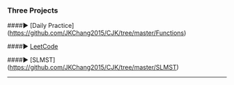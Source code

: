 ### Three Projects

####:arrow_forward:    [Daily Practice] (https://github.com/JKChang2015/CJK/tree/master/Functions)
  
####:arrow_forward:    [LeetCode](https://github.com/JKChang2015/CJK/tree/master/LeetCode)

####:arrow_forward:    [SLMST] (https://github.com/JKChang2015/CJK/tree/master/SLMST)

---
